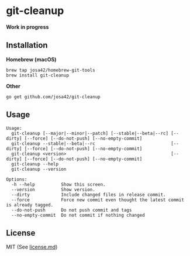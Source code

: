 # git-cleanup

**Work in progress**

## Installation

**Homebrew (macOS)**

```
brew tap josa42/homebrew-git-tools
brew install git-cleanup
```

**Other**

```
go get github.com/josa42/git-cleanup
```

## Usage

```
Usage:
  git-cleanup [--major|--minor|--patch] [--stable|--beta|--rc] [--dirty] [--force] [--do-not-push] [--no-empty-commit]
  git-cleanup --stable|--beta|--rc                             [--dirty] [--force] [--do-not-push] [--no-empty-commit]
  git-cleanup <version>                                        [--dirty] [--force] [--do-not-push] [--no-empty-commit]
  git-cleanup --help
  git-cleanup --version

Options:
  -h --help          Show this screen.
  --version          Show version.
  --dirty            Include changed files in release commit.
  --force            Force new commit even thought the latest commit is already tagged.
  --do-not-push      Do not push commit and tags
  --no-empty-commit  Do not commit if nothing changed
```

## License

MIT (See [license.md](license.md))
